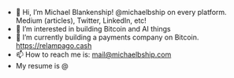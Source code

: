- 👋 Hi, I’m Michael Blankenship! @michaelbship on every platform. Medium (articles), Twitter, LinkedIn, etc!
- 👀 I’m interested in building Bitcoin and AI things
- 🌱 I’m currently building a payments company on Bitcoin. https://relampago.cash
- 📫 How to reach me is: mail@michaelbship.com
- My resume is @ 
